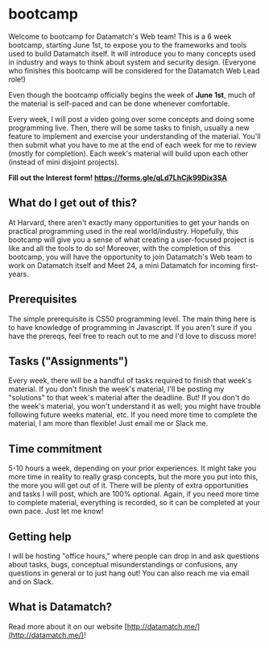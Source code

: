 # bootcamp

Welcome to bootcamp for Datamatch's Web team! This is a 6 week bootcamp, starting June 1st, to expose you to the frameworks and tools used to build Datamatch itself. It will introduce you to many concepts used in industry and ways to think about system and security design. (Everyone who finishes this bootcamp will be considered for the Datamatch Web Lead role!)

Even though the bootcamp officially begins the week of **June 1st**, much of the material is self-paced and can be done whenever comfortable.

Every week, I will post a video going over some concepts and doing some programming live. Then, there will be some tasks to finish, usually a new feature to implement and exercise your understanding of the material. You'll then submit what you have to me at the end of each week for me to review (mostly for completion). Each week's material will build upon each other (instead of mini disjoint projects).

**Fill out the Interest form! https://forms.gle/qLd7LhCjk99Dix3SA**

## What do I get out of this?

At Harvard, there aren't exactly many opportunities to get your hands on practical programming used in the real world/industry. Hopefully, this bootcamp will give you a sense of what creating a user-focused project is like and all the tools to do so! Moreover, with the completion of this bootcamp, you will have the opportunity to join Datamatch's Web team to work on Datamatch itself and Meet 24, a mini Datamatch for incoming first-years.

## Prerequisites

The simple prerequisite is CS50 programming level. The main thing here is to have knowledge of programming in Javascript. If you aren't sure if you have the prereqs, feel free to reach out to me and I'd love to discuss more!

## Tasks ("Assignments")

Every week, there will be a handful of tasks required to finish that week's material. If you don't finish the week's material, I'll be posting my "solutions" to that week's material after the deadline. But! If you don't do the week's material, you won't understand it as well; you might have trouble following future weeks material, etc. If you need more time to complete the material, I am more than flexible! Just email me or Slack me.

## Time commitment

5-10 hours a week, depending on your prior experiences. It might take you more time in reality to really grasp concepts, but the more you put into this, the more you will get out of it. There will be plenty of extra opportunities and tasks I will post, which are 100% optional. Again, if you need more time to complete material, everything is recorded, so it can be completed at your own pace. Just let me know!

## Getting help

I will be hosting "office hours," where people can drop in and ask questions about tasks, bugs, conceptual misunderstandings or confusions, any questions in general or to just hang out! You can also reach me via email and on Slack.

## What is Datamatch?

Read more about it on our website [http://datamatch.me/](http://datamatch.me/)!
